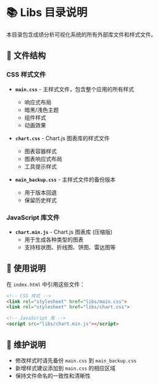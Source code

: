 # 📚 Libs 目录说明

本目录包含成绩分析可视化系统的所有外部库文件和样式文件。

## 📁 文件结构

### CSS 样式文件
- **`main.css`** - 主样式文件，包含整个应用的所有样式
  - 响应式布局
  - 暗黑/浅色主题
  - 组件样式
  - 动画效果
  
- **`chart.css`** - Chart.js 图表库的样式文件
  - 图表容器样式
  - 图表响应式布局
  - 工具提示样式

- **`main_backup.css`** - 主样式文件的备份版本
  - 用于版本回退
  - 保留历史样式

### JavaScript 库文件
- **`chart.min.js`** - Chart.js 图表库 (压缩版)
  - 用于生成各种类型的图表
  - 支持柱状图、折线图、饼图、雷达图等

## 🔧 使用说明

在 `index.html` 中引用这些文件：

```html
<!-- CSS 样式 -->
<link rel="stylesheet" href="libs/main.css">
<link rel="stylesheet" href="libs/chart.css">

<!-- JavaScript 库 -->
<script src="libs/chart.min.js"></script>
```

## 📝 维护说明

- 修改样式时请先备份 `main.css` 到 `main_backup.css`
- 新增样式建议添加到 `main.css` 的相应区域
- 保持文件命名的一致性和清晰性 